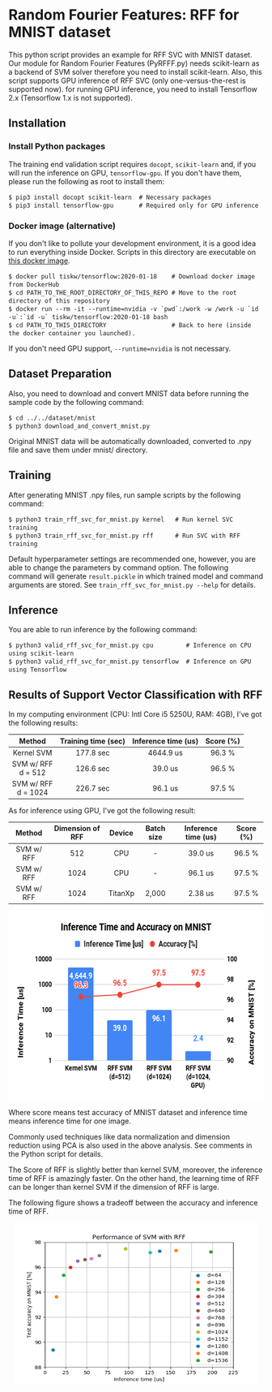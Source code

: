 Random Fourier Features: RFF for MNIST dataset
====

This python script provides an example for RFF SVC with MNIST dataset.
Our module for Random Fourier Features (PyRFFF.py) needs scikit-learn as a backend of SVM solver therefore you need to install scikit-learn.
Also, this script supports GPU inference of RFF SVC (only one-versus-the-rest is supported now). for running GPU inference, you need to install Tensorflow 2.x (Tensorflow 1.x is not supported).


## Installation

### Install Python packages

The training end validation script requires `docopt`, `scikit-learn` and, if you will run the inference on GPU, `tensorflow-gpu`.
If you don't have them, please run the following as root to install them:

```console
$ pip3 install docopt scikit-learn  # Necessary packages
$ pip3 install tensorflow-gpu       # Required only for GPU inference
```

### Docker image (alternative)

If you don't like to pollute your development environment, it is a good idea to run everything inside Docker.
Scripts in this directory are executable on [this docker image](https://hub.docker.com/repository/docker/tiskw/tensorflow).

```console
$ docker pull tiskw/tensorflow:2020-01-18    # Download docker image from DockerHub
$ cd PATH_TO_THE_ROOT_DIRECTORY_OF_THIS_REPO # Move to the root directory of this repository
$ docker run --rm -it --runtime=nvidia -v `pwd`:/work -w /work -u `id -u`:`id -u` tiskw/tensorflow:2020-01-18 bash
$ cd PATH_TO_THIS_DIRECTORY                  # Back to here (inside the docker container you launched).
```

If you don't need GPU support, `--runtime=nvidia` is not necessary.


## Dataset Preparation

Also, you need to download and convert MNIST data before running the sample code by the following command:

```console
$ cd ../../dataset/mnist
$ python3 download_and_convert_mnist.py
```

Original MNIST data will be automatically downloaded, converted to .npy file and save them under mnist/ directory.


## Training

After generating MNIST .npy files, run sample scripts by the following command:

```console
$ python3 train_rff_svc_for_mnist.py kernel   # Run kernel SVC training
$ python3 train_rff_svc_for_mnist.py rff      # Run SVC with RFF training
```

Default hyperparameter settings are recommended one, however, you are able to change the parameters by command option.
The following command will generate `result.pickle` in which trained model and command arguments are stored.
See `train_rff_svc_for_mnist.py --help` for details.


## Inference

You are able to run inference by the following command:

```console
$ python3 valid_rff_svc_for_mnist.py cpu         # Inference on CPU using scikit-learn
$ python3 valid_rff_svc_for_mnist.py tensorflow  # Inference on GPU using Tensorflow
```


## Results of Support Vector Classification with RFF

In my computing environment (CPU: Intl Core i5 5250U, RAM: 4GB), I've got the following results:

| Method                   | Training time (sec) | Inference time (us) | Score (%) |
| :---------------------:  | :-----------------: | :-----------------: | :-------: |
| Kernel SVM               | 177.8 sec           | 4644.9 us           | 96.3 %    |
| SVM w/ RFF <br> d = 512  | 126.6 sec           | 39.0 us             | 96.5 %    |
| SVM w/ RFF <br> d = 1024 | 226.7 sec           | 96.1 us             | 97.5 %    |

As for inference using GPU, I've got the following result:

| Method     | Dimension of RFF | Device  | Batch size | Inference time (us) | Score (%) |
| :-------:  | :--------------: | :-----: | :---------:| :-----------------: | :-------: |
| SVM w/ RFF | 512              | CPU     | -          | 39.0 us             | 96.5 %    |
| SVM w/ RFF | 1024             | CPU     | -          | 96.1 us             | 97.5 %    |
| SVM w/ RFF | 1024             | TitanXp | 2,000      | 2.38 us             | 97.5 %    |

<div align="center">
  <img src="./figures/figure_Inference_Time_and_Accuracy_on_MNIST.png" width="600" height="371" alt="Inference Time vs Accuracy on MNIST" />
</div>

Where score means test accuracy of MNIST dataset and inference time means inference time for one image.

Commonly used techniques like data normalization and dimension reduction using PCA is also used in the above analysis.
See comments in the Python script for details.

The Score of RFF is slightly better than kernel SVM, moreover, the inference time of RFF is amazingly faster.
On the other hand, the learning time of RFF can be longer than kernel SVM if the dimension of RFF is large.

The following figure shows a tradeoff between the accuracy and inference time of RFF.

<div align="center">
  <img src="./figures/figure_rff_svc_for_mnist.png" width="480" height="320" alt="Accuracy for each dimention in RFF SVC" />
</div>

